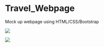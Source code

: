 # Travel_Webpage
Mock up webpage using HTML/CSS/Bootstrap

![](../master/images/main.jpg)


![](../master/images/form.jpg)
